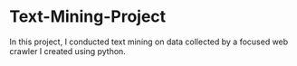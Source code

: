 # Text-Mining-Project
In this project, I conducted text mining on data collected by a focused web crawler I created using python.
